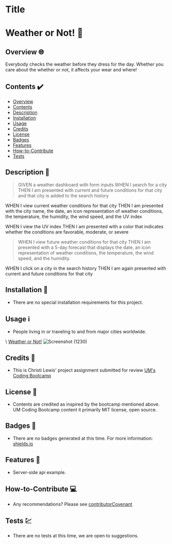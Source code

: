 # Title
# Weather or Not! 🌈

## Overview 🌐

Everybody checks the weather before they dress for the day.  Whether you care about the whether or not, it affects your wear and where!

## Contents ✔️
* [Overview](#overview)
* [Contents](#contents)
* [Description](#description)
* [Installation](#installation)
* [Usage](#usage)
* [Credits](#credits)
* [License](#license)
* [Badges](#badges)
* [Features](#features)
* [How-to-Contribute](#how-to-contribute)
* [Tests](#tests)

## Description 📝
> GIVEN a weather dashboard with form inputs
WHEN I search for a city
THEN I am presented with current and future conditions for that city and that city is added to the search history
>
WHEN I view current weather conditions for that city
THEN I am presented with the city name, the date, an icon representation of weather conditions, the temperature, the humidity, the wind speed, and the UV index
>
WHEN I view the UV index
THEN I am presented with a color that indicates whether the conditions are favorable, moderate, or severe
>
>WHEN I view future weather conditions for that city
THEN I am presented with a 5-day forecast that displays the date, an icon representation of weather conditions, the temperature, the wind speed, and the humidity.
>
WHEN I click on a city in the search history
THEN I am again presented with current and future conditions for that city
>

## Installation 🔧
* There are no special installation requirements for this project.

## Usage ℹ️
* People living in or traveling to and from major cities worldwide.


\ [Weather or Not!](https://christilewis.github.io/weather-dashboard)
![Screenshot (1230)](https://user-images.githubusercontent.com/95652938/159122028-c3f1c135-e0fd-4e88-841b-2357b6ef84ef.png)


## Credits 🎺
* This is Christi Lewis' project assignment submitted for review [UM's Coding Bootcamp](https://bootcamp.miami.edu/coding/)


## License 👮
* Contents are credited as inspired by the bootcamp mentioned above. UM Coding Bootcamp content it primarily MIT license, open source.

## Badges 🥇
* There are no badges generated at this time. For more information: [shields.io](https://shields.io/)

## Features 🍒
* Server-side api example.

## How-to-Contribute 💻
* Any recommendations?  Please see [contributorCovenant](https://www.contributor-covenant.org)

## Tests 💹
* There are no tests at this time, we are open to suggestions.
